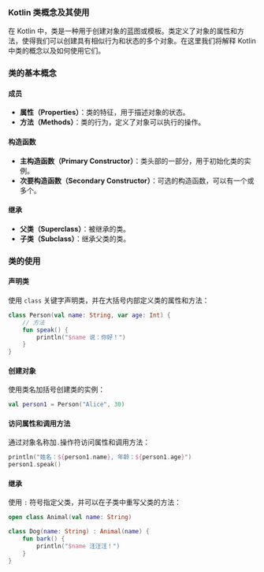 ### Kotlin 类概念及其使用

在 Kotlin 中，类是一种用于创建对象的蓝图或模板。类定义了对象的属性和方法，使得我们可以创建具有相似行为和状态的多个对象。在这里我们将解释 Kotlin 中类的概念以及如何使用它们。

### 类的基本概念

#### 成员

- **属性（Properties）**：类的特征，用于描述对象的状态。
- **方法（Methods）**：类的行为，定义了对象可以执行的操作。

#### 构造函数

- **主构造函数（Primary Constructor）**：类头部的一部分，用于初始化类的实例。
- **次要构造函数（Secondary Constructor）**：可选的构造函数，可以有一个或多个。

#### 继承

- **父类（Superclass）**：被继承的类。
- **子类（Subclass）**：继承父类的类。

### 类的使用

#### 声明类

使用 `class` 关键字声明类，并在大括号内部定义类的属性和方法：

```kotlin
class Person(val name: String, var age: Int) {
    // 方法
    fun speak() {
        println("$name 说：你好！")
    }
}
```

#### 创建对象

使用类名加括号创建类的实例：

```kotlin
val person1 = Person("Alice", 30)
```

#### 访问属性和调用方法

通过对象名称加`.`操作符访问属性和调用方法：

```kotlin
println("姓名：${person1.name}, 年龄：${person1.age}")
person1.speak()
```

#### 继承

使用 `:` 符号指定父类，并可以在子类中重写父类的方法：

```kotlin
open class Animal(val name: String)

class Dog(name: String) : Animal(name) {
    fun bark() {
        println("$name 汪汪汪！")
    }
}
```
